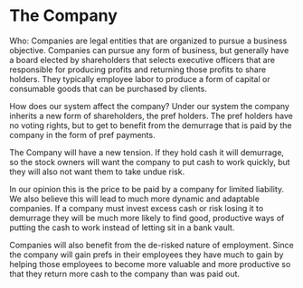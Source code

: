 # The Company

Who: Companies are legal entities that are organized to pursue a business objective.  Companies can pursue any form of business, but generally have a board elected by shareholders that selects executive officers that are responsible for producing profits and returning those profits to share holders.  They typically employee labor to produce a form of capital or consumable goods that can be purchased by clients.

How does our system affect the company?  Under our system the company inherits a new form of shareholders, the pref holders.  The pref holders have no voting rights, but to get to benefit from the demurrage that is paid by the company in the form of pref payments.

The Company will have a new tension.  If they hold cash it will demurrage, so the stock owners will want the company to put cash to work quickly, but they will also not want them to take undue risk.

In our opinion this is the price to be paid by a company for limited liability.  We also believe this will lead to much more dynamic and adaptable companies. If a company must invest excess cash or risk losing it to demurrage they will be much more likely to find good, productive ways of putting the cash to work instead of letting sit in a bank vault.

Companies will also benefit from the de-risked nature of employment.  Since the company will gain prefs in their employees they have much to gain by helping those employees to become more valuable and more productive so that they return more cash to the company than was paid out.
